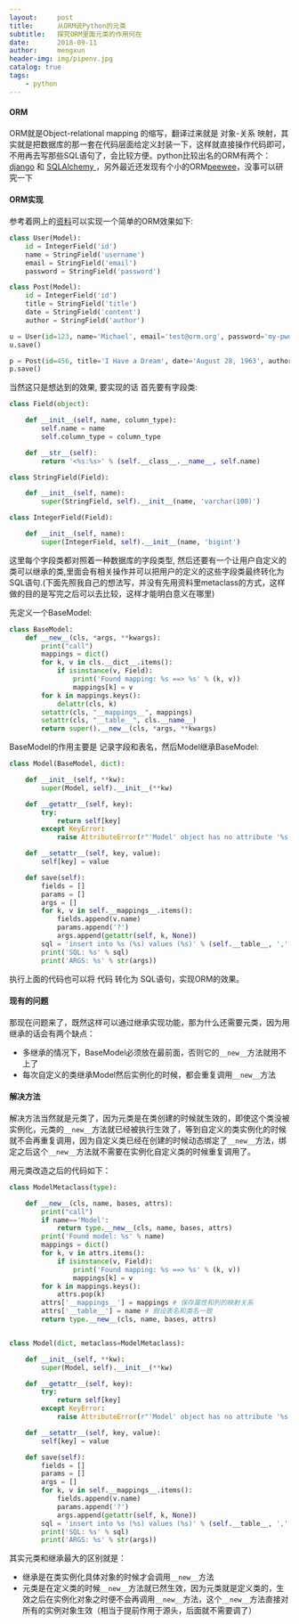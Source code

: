 ```yaml
---
layout:     post
title:      从ORM说Python的元类
subtitle:   探究ORM里面元类的作用何在
date:       2018-09-11
author:     mengxun
header-img: img/pipenv.jpg
catalog: true
tags:
    - python
---
```


#### ORM

ORM就是Object-relational mapping 的缩写，翻译过来就是 对象-关系 映射，其实就是把数据库的那一套在代码层面给定义封装一下，这样就直接操作代码即可，不用再去写那些SQL语句了，会比较方便。python比较出名的ORM有两个：[django](https://docs.djangoproject.com/)   和 [SQLAlchemy ](https://www.sqlalchemy.org/)，另外最近还发现有个小的ORM[peewee](https://github.com/coleifer/peewee)，没事可以研究一下

#### ORM实现

参考着网上的[资料](https://www.liaoxuefeng.com/wiki/0014316089557264a6b348958f449949df42a6d3a2e542c000/0014319106919344c4ef8b1e04c48778bb45796e0335839000)可以实现一个简单的ORM效果如下:
```python
class User(Model):
    id = IntegerField('id')
    name = StringField('username')
    email = StringField('email')
    password = StringField('password')

class Post(Model):
    id = IntegerField('id')
    title = StringField('title')
    date = StringField('content')
    author = StringField('author')

u = User(id=123, name='Michael', email='test@orm.org', password='my-pwd')
u.save()

p = Post(id=456, title='I Have a Dream', date='August 28, 1963', author='Martin Luther King')
p.save()
```

当然这只是想达到的效果, 要实现的话 首先要有字段类:

```python
class Field(object):

    def __init__(self, name, column_type):
        self.name = name
        self.column_type = column_type

    def __str__(self):
        return '<%s:%s>' % (self.__class__.__name__, self.name)

class StringField(Field):

    def __init__(self, name):
        super(StringField, self).__init__(name, 'varchar(100)')

class IntegerField(Field):

    def __init__(self, name):
        super(IntegerField, self).__init__(name, 'bigint')
```

这里每个字段类都对照着一种数据库的字段类型, 然后还要有一个让用户自定义的类可以继承的类,里面会有相关操作并可以把用户的定义的这些字段类最终转化为SQL语句.(下面先照我自己的想法写，并没有先用资料里metaclass的方式，这样做的目的是写完之后可以去比较，这样才能明白意义在哪里)

先定义一个BaseModel:

```python
class BaseModel:
    def __new__(cls, *args, **kwargs):
    	print("call")
        mappings = dict()
        for k, v in cls.__dict__.items():
            if isinstance(v, Field):
                print('Found mapping: %s ==> %s' % (k, v))
                mappings[k] = v
        for k in mappings.keys():
            delattr(cls, k)
        setattr(cls, "__mappings__", mappings)
        setattr(cls, "__table__", cls.__name__)
        return super().__new__(cls, *args, **kwargs)
```

BaseModel的作用主要是 记录字段和表名，然后Model继承BaseModel:

```python
class Model(BaseModel, dict):

    def __init__(self, **kw):
        super(Model, self).__init__(**kw)

    def __getattr__(self, key):
        try:
            return self[key]
        except KeyError:
            raise AttributeError(r"'Model' object has no attribute '%s'" % key)

    def __setattr__(self, key, value):
        self[key] = value

    def save(self):
        fields = []
        params = []
        args = []
        for k, v in self.__mappings__.items():
            fields.append(v.name)
            params.append('?')
            args.append(getattr(self, k, None))
        sql = 'insert into %s (%s) values (%s)' % (self.__table__, ','.join(fields), ','.join(params))
        print('SQL: %s' % sql)
        print('ARGS: %s' % str(args))
```

执行上面的代码也可以将 代码 转化为 SQL语句，实现ORM的效果。

#### 现有的问题

那现在问题来了，既然这样可以通过继承实现功能，那为什么还需要元类，因为用继承的话会有两个缺点：

- 多继承的情况下，BaseModel必须放在最前面，否则它的`__new__`方法就用不上了
- 每次自定义的类继承Model然后实例化的时候，都会重复调用`__new__`方法

#### 解决方法

解决方法当然就是元类了，因为元类是在类创建的时候就生效的，即使这个类没被实例化，元类的`__new__`方法就已经被执行生效了，等到自定义的类实例化的时候就不会再重复调用，因为自定义类已经在创建的时候动态绑定了`__new__`方法，绑定之后这个`__new__`方法就不需要在实例化自定义类的时候重复调用了。

用元类改造之后的代码如下：
```python
class ModelMetaclass(type):

    def __new__(cls, name, bases, attrs):
        print("call")
        if name=='Model':
            return type.__new__(cls, name, bases, attrs)
        print('Found model: %s' % name)
        mappings = dict()
        for k, v in attrs.items():
            if isinstance(v, Field):
                print('Found mapping: %s ==> %s' % (k, v))
                mappings[k] = v
        for k in mappings.keys():
            attrs.pop(k)
        attrs['__mappings__'] = mappings # 保存属性和列的映射关系
        attrs['__table__'] = name # 假设表名和类名一致
        return type.__new__(cls, name, bases, attrs)


class Model(dict, metaclass=ModelMetaclass):

    def __init__(self, **kw):
        super(Model, self).__init__(**kw)

    def __getattr__(self, key):
        try:
            return self[key]
        except KeyError:
            raise AttributeError(r"'Model' object has no attribute '%s'" % key)

    def __setattr__(self, key, value):
        self[key] = value

    def save(self):
        fields = []
        params = []
        args = []
        for k, v in self.__mappings__.items():
            fields.append(v.name)
            params.append('?')
            args.append(getattr(self, k, None))
        sql = 'insert into %s (%s) values (%s)' % (self.__table__, ','.join(fields), ','.join(params))
        print('SQL: %s' % sql)
        print('ARGS: %s' % str(args))
```

其实元类和继承最大的区别就是：

- 继承是在类实例化具体对象的时候才会调用`__new__`方法
- 元类是在定义类的时候`__new__`方法就已然生效，因为元类就是定义类的，生效之后在实例化对象之时便不会再调用`__new__`方法，这个`__new__`方法直接对所有的实例对象生效（相当于提前作用于源头，后面就不需要调了）










